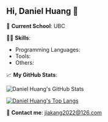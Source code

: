 ## Hi, Daniel Huang 👋

🏫 **Current School**: UBC

👨‍💻 **Skills**:
- Programming Languages: 
- Tools: 
- Others: 

📈 **My GitHub Stats**:

![Daniel Huang's GitHub Stats](https://github-readme-stats.vercel.app/api?username=DanielHuangjiakang&show_icons=true&count_private=true&theme=radical)

[![Daniel Huang's Top Langs](https://github-readme-stats.vercel.app/api/top-langs/?username=DanielHuangjiakang&layout=compact)](https://github.com/anuraghazra/github-readme-stats)

🔗 **Contact me**: jiakang2022@126.com

<!--
**DanielHuangjiakang/DanielHuangjiakang** is a ✨ _special_ ✨ repository because its `README.md` (this file) appears on your GitHub profile.

Here are some ideas to get you started:

- 🔭 I’m currently working on ...
- 🌱 I’m currently learning ...
- 👯 I’m looking to collaborate on ...
- 🤔 I’m looking for help with ...
- 💬 Ask me about ...
- 📫 How to reach me: ...
- 😄 Pronouns: ...
- ⚡ Fun fact: ...
-->
